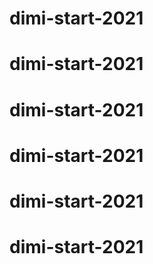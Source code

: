 # dimi-start-2021
# dimi-start-2021
# dimi-start-2021
# dimi-start-2021
# dimi-start-2021
# dimi-start-2021

